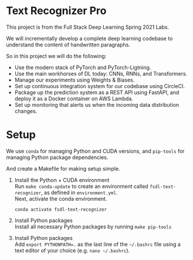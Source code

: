 # Text Recognizer Pro 

This project is from the Full Stack Deep Learning Spring 2021 Labs.

We will incrementally develop a complete deep learning codebase to understand the content of handwritten paragraphs.

So in this project we will do the following:
- Use the modern stack of PyTorch and PyTorch-Ligtning.
- Use the main workhorses of DL today: CNNs, RNNs, and Transformers.
- Manage our experiments using Weights & Biases.
- Set up continuous integration system for our codebase using CircleCI.
- Package up the prediction system as a REST API using FastAPI, and deploy it as a Docker container on AWS Lambda.
- Set up monitoring that alerts us when the incoming data distribution changes.

# Setup
We use `conda` for managing Python and CUDA versions, and `pip-tools` for managing Python package dependencies.

And create a Makefile for making setup simple.

1. Install the Python + CUDA environment  
 Run `make conda-update` to create an environment called `fsdl-text-recognizer`, as defined in `environment.yml`.  
 Next, activate the conda environment.
   ```
   conda activate fsdl-text-recognizer
   ```

2. Install Python packages  
 Install all necessary Python packages by running `make pip-tools`
3. Install Python packages  
 Add `export PYTHONPATH=.` as the last line of the `~/.bashrc` file using a text editor of your choice (e.g. `nano ~/.bashrc`).
